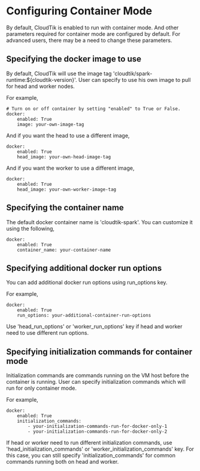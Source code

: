 # Configuring Container Mode
By default, CloudTik is enabled to run with container mode.
And other parameters required for container mode are configured by default.
For advanced users, there may be a need to change these parameters.

## Specifying the docker image to use
By default, CloudTik will use the image tag 'cloudtik/spark-runtime:${cloudtik-version}'.
User can specify to use his own image to pull for head and worker nodes.

For example,

```
# Turn on or off container by setting "enabled" to True or False.
docker:
    enabled: True
    image: your-own-image-tag
```

And if you want the head to use a different image,
```
docker:
    enabled: True
    head_image: your-own-head-image-tag
```

And if you want the worker to use a different image,
```
docker:
    enabled: True
    head_image: your-own-worker-image-tag
```

## Specifying the container name
The default docker container name is 'cloudtik-spark'.
You can customize it using the following,

```
docker:
    enabled: True
    container_name: your-container-name
```

## Specifying additional docker run options
You can add additional docker run options using run_options key.

For example,

```
docker:
    enabled: True
    run_options: your-additional-container-run-options
```
Use 'head_run_options' or 'worker_run_options' key if head and worker need to use different run options.

## Specifying initialization commands for container mode
Initialization commands are commands running on the VM host before the container is running.
User can specify initialization commands which will run for only container mode.

For example,

```
docker:
    enabled: True
    initialization_commands:
        - your-initialization-commands-run-for-docker-only-1
        - your-initialization-commands-run-for-docker-only-2
```

If head or worker need to run different initialization commands, use 'head_initialization_commands' or 'worker_initialization_commands' key.
For this case, you can still specify 'initialization_commands' for common commands running both on head and worker.
